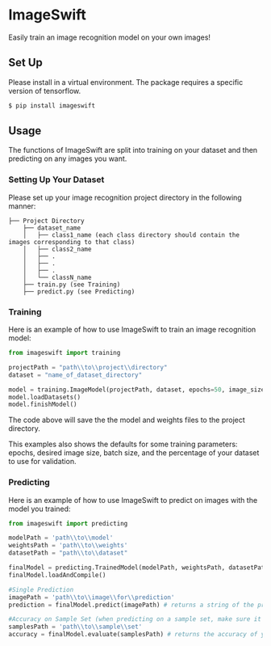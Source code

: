 # ImageSwift

Easily train an image recognition model on your own images!

## Set Up

Please install in a virtual environment. The package requires a specific version of tensorflow.

```sh
$ pip install imageswift
```

## Usage

The functions of ImageSwift are split into training on your dataset and then predicting on any images you want.

### Setting Up Your Dataset

Please set up your image recognition project directory in the following manner:

```
├── Project Directory
    ├── dataset_name
    │   ├── class1_name (each class directory should contain the images corresponding to that class)
    │   ├── class2_name
    │   ├── .
    │   ├── .
    │   ├── .
    │   └── classN_name
    ├── train.py (see Training)
    ├── predict.py (see Predicting)
```

### Training

Here is an example of how to use ImageSwift to train an image recognition model:

```Python
from imageswift import training

projectPath = "path\\to\\project\\directory"
dataset = "name_of_dataset_directory"

model = training.ImageModel(projectPath, dataset, epochs=50, image_size=(150, 150), batch_size=32, validation_split=0.2)
model.loadDatasets()
model.finishModel()
```

The code above will save the the model and weights files to the project directory.

This examples also shows the defaults for some training parameters: epochs, desired image size, batch size, and the percentage of your dataset to use for validation.

### Predicting

Here is an example of how to use ImageSwift to predict on images with the model you trained:

```Python
from imageswift import predicting

modelPath = 'path\\to\\model'
weightsPath = 'path\\to\\weights'
datasetPath = "path\\to\\dataset"

finalModel = predicting.TrainedModel(modelPath, weightsPath, datasetPath)
finalModel.loadAndCompile()

#Single Prediction
imagePath = 'path\\to\\image\\for\\prediction'
prediction = finalModel.predict(imagePath) # returns a string of the predicted class

#Accuracy on Sample Set (when predicting on a sample set, make sure it follows the same folder structure as the dataset as shown above)
samplesPath = 'path\\to\\sample\\set'
accuracy = finalModel.evaluate(samplesPath) # returns the accuracy of your model on the sample set
```